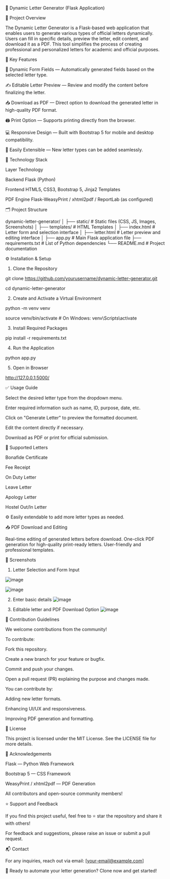 📄 Dynamic Letter Generator (Flask Application)


📌 Project Overview

The Dynamic Letter Generator is a Flask-based web application that enables users to generate various types of official letters dynamically. Users can fill in specific details, preview the letter, edit content, and download it as a PDF. This tool simplifies the process of creating professional and personalized letters for academic and official purposes.

🚀 Key Features

🎯 Dynamic Form Fields — Automatically generated fields based on the selected letter type.

✍️ Editable Letter Preview — Review and modify the content before finalizing the letter.

📥 Download as PDF — Direct option to download the generated letter in high-quality PDF format.

🖨️ Print Option — Supports printing directly from the browser.

💻 Responsive Design — Built with Bootstrap 5 for mobile and desktop compatibility.

🔧 Easily Extensible — New letter types can be added seamlessly.


🧰 Technology Stack

Layer	Technology

Backend	Flask (Python)

Frontend	HTML5, CSS3, Bootstrap 5, Jinja2 Templates

PDF Engine	Flask-WeasyPrint / xhtml2pdf / ReportLab (as configured)


🗂️ Project Structure

dynamic-letter-generator/
│
├── static/                  # Static files (CSS, JS, Images, Screenshots)
│
├── templates/               # HTML Templates
│   ├── index.html           # Letter form and selection interface
│   ├── letter.html          # Letter preview and editing interface
│
├── app.py                   # Main Flask application file
├── requirements.txt         # List of Python dependencies
└── README.md                # Project documentation


⚙️ Installation & Setup

1. Clone the Repository

git clone https://github.com/yourusername/dynamic-letter-generator.git

cd dynamic-letter-generator

2. Create and Activate a Virtual Environment

python -m venv venv

source venv/bin/activate  # On Windows: venv\Scripts\activate

3. Install Required Packages

pip install -r requirements.txt

4. Run the Application

python app.py

5. Open in Browser

http://127.0.0.1:5000/


✅ Usage Guide

Select the desired letter type from the dropdown menu.

Enter required information such as name, ID, purpose, date, etc.

Click on "Generate Letter" to preview the formatted document.

Edit the content directly if necessary.

Download as PDF or print for official submission.


📜 Supported Letters

Bonafide Certificate

Fee Receipt

On Duty Letter

Leave Letter

Apology Letter

Hostel Out/In Letter


⚙️ Easily extendable to add more letter types as needed.

📥 PDF Download and Editing

Real-time editing of generated letters before download.
One-click PDF generation for high-quality print-ready letters.
User-friendly and professional templates.


📸 Screenshots
1. Letter Selection and Form Input

![image](https://github.com/user-attachments/assets/82452520-3695-49fb-8a68-9e4e3c8987a8)

![image](https://github.com/user-attachments/assets/56f789ea-2c8a-4423-ab84-c8fcad3c378f)



2. Enter basic details
   ![image](https://github.com/user-attachments/assets/dd95dfa7-b663-4b82-949b-180e5c72ce2c)

   

4. Editable letter and PDF Download Option
   ![image](https://github.com/user-attachments/assets/b5edd52a-5fc7-4d0b-8a86-1307b799e0c1)



💼 Contribution Guidelines

We welcome contributions from the community!

To contribute:


Fork this repository.

Create a new branch for your feature or bugfix.

Commit and push your changes.

Open a pull request (PR) explaining the purpose and changes made.

You can contribute by:

Adding new letter formats.

Enhancing UI/UX and responsiveness.

Improving PDF generation and formatting.


📜 License

This project is licensed under the MIT License. See the LICENSE file for more details.


🙏 Acknowledgements

Flask — Python Web Framework

Bootstrap 5 — CSS Framework

WeasyPrint / xhtml2pdf — PDF Generation

All contributors and open-source community members!


⭐ Support and Feedback

If you find this project useful, feel free to ⭐ star the repository and share it with others!

For feedback and suggestions, please raise an issue or submit a pull request.


📬 Contact

For any inquiries, reach out via email: [your-email@example.com]


🚀 Ready to automate your letter generation? Clone now and get started!
